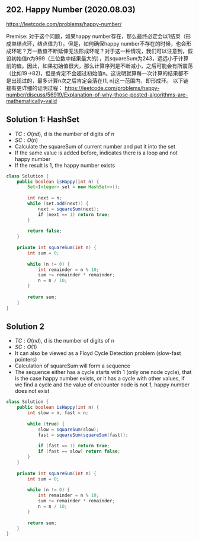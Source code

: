 ## 202. Happy Number (2020.08.03)

https://leetcode.com/problems/happy-number/

Premise: 对于这个问题，如果happy number存在，那么最终必定会以1结束（形成单结点环，结点值为1）。但是，如何确保happy number不存在的时候，也会形成环呢？万一数值不断延伸无法形成环呢？对于这一种情况，我们可以注意到，假设初始值n为999（三位数中结果最大的），其squareSum为243，远远小于计算前的值。因此，如果初始值很大，那么计算序列是不断减小，之后可能会有所震荡（比如19->82)，但是肯定不会超过初始值n。这说明就算每一次计算的结果都不是出现过的，最多计算n次之后肯定会落在(1, n]这一范围内，即形成环。
以下链接有更详细的证明过程：
https://leetcode.com/problems/happy-number/discuss/56919/Explanation-of-why-those-posted-algorithms-are-mathematically-valid

## Solution 1: HashSet

- $TC:O(nd)$, d is the number of digits of n
- $SC:O(n)$
- Calculate the squareSum of current number and put it into the set
- If the same value is added before, indicates there is a loop and not happy number
- If the result is 1, the happy number exists

```java
class Solution {
    public boolean isHappy(int n) {
        Set<Integer> set = new HashSet<>();
        
        int next = n;
        while (set.add(next)) {
            next = squareSum(next);
            if (next == 1) return true;
        }
        
        return false;
    }
    
    private int squareSum(int n) {
        int sum = 0;
        
        while (n != 0) {
            int remainder = n % 10;
            sum += remainder * remainder;
            n = n / 10;
        }
        
        return sum;
    }
}
```

## Solution 2

- $TC:O(nd)$, d is the number of digits of n
- $SC:O(1)$
- It can also be viewed as a Floyd Cycle Detection problem (slow-fast pointers)
- Calculation of squareSum will form a sequence
- The sequence either has a cycle starts with 1 (only one node cycle), that is the case happy number exists, or it has a cycle with other values, if we find a cycle and the value of encounter node is not 1, happy number does not exist

```java
class Solution {
    public boolean isHappy(int n) {
        int slow = n, fast = n;
        
        while (true) {
            slow = squareSum(slow);
            fast = squareSum(squareSum(fast));
            
            if (fast == 1) return true;
            if (fast == slow) return false;
        }
    }
    
    private int squareSum(int n) {
        int sum = 0;
        
        while (n != 0) {
            int remainder = n % 10;
            sum += remainder * remainder;
            n = n / 10;
        }
        
        return sum;
    }
}
```

